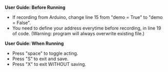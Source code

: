 **User Guide: Before Running**

- If recording from Arduino, change line 15 from "demo = True" to "demo = False".
- You need to define your address everytime before recording, in line 19 of code. (Warning: program will always overwrite existing file.)

**User Guide: When Running**

- Press "space" to toggle acting.
- Press "S" to exit and save.
- Press "X" to exit WITHOUT saving.
